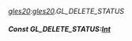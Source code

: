 _[gles20](../../modules/gles20/gles20-module.md):[gles20](../../modules/gles20/gles20-module.md).GL\_DELETE\_STATUS_
##### Const GL\_DELETE\_STATUS:[Int](../../modules/wonkey/wonkey-types-int.md)
